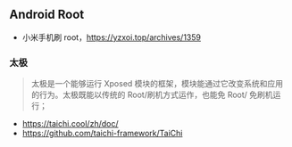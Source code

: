 ## Android Root

- 小米手机刷 root，https://yzxoi.top/archives/1359

### 太极

> 太极是一个能够运行 Xposed 模块的框架，模块能通过它改变系统和应用的行为。太极既能以传统的 Root/刷机方式运作，也能免 Root/ 免刷机运行；

- https://taichi.cool/zh/doc/
- https://github.com/taichi-framework/TaiChi

